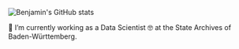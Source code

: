 ![Benjamin's GitHub stats](https://github-readme-stats.vercel.app/api?username=b2m&count_private=true&show_icons=true)

🔭 I’m currently working as a Data Scientist 🤓 at the State Archives of Baden-Württemberg.
